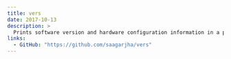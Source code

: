 ```yaml
---
title: vers
date: 2017-10-13
description: >
  Prints software version and hardware configuration information in a particular format, taken from a variety of private data sources, for easy pasting into Apple's Bug Reporter.
links:
  - GitHub: "https://github.com/saagarjha/vers"
---
```

